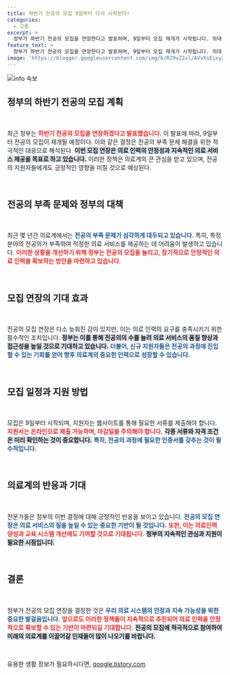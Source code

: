 ```yaml
---
title: 하반기 전공의 모집 9일부터 다시 시작된다!
categories:
  - 고용
excerpt: >
  정부가 하반기 전공의 모집을 연장한다고 발표하며, 9일부터 모집 재개가 시작됩니다. 의대 진학을 꿈꾸는 수많은 이들에게 희소식이 될 전망입니다!
feature_text: >
  정부가 하반기 전공의 모집을 연장한다고 발표하며, 9일부터 모집 재개가 시작됩니다. 의대 진학을 꿈꾸는 수많은 이들에게 희소식이 될 전망입니다!
image: 'https://blogger.googleusercontent.com/img/b/R29vZ2xl/AVvXsEixyZcFfHzMRdzZMjFBmAUKJYCLCGyLL1o632UiGVXcaFdKo_bkvkuCioo0uUKlGfBVcT3P84aROyZIXSBEx3Aw5nCQ3pTgDom1WDC4m8eifvWiAmWEEVb4x6G_l8C0QH225ldMjyaFvpxGEBGNO37VmDTDMHGhJPq73UglMfDca1-0aw/s1600/blogspot.png'
---
```


<p><img src="https://blogger.googleusercontent.com/img/b/R29vZ2xl/AVvXsEixyZcFfHzMRdzZMjFBmAUKJYCLCGyLL1o632UiGVXcaFdKo_bkvkuCioo0uUKlGfBVcT3P84aROyZIXSBEx3Aw5nCQ3pTgDom1WDC4m8eifvWiAmWEEVb4x6G_l8C0QH225ldMjyaFvpxGEBGNO37VmDTDMHGhJPq73UglMfDca1-0aw/s1600/blogspot.png" alt="info 속보" /></p>



<h2 data-ke-size="size26">정부의 하반기 전공의 모집 계획</h2>

<p data-ke-size="size16">&nbsp;</p>

<p data-ke-size="size16">최근 정부는 <b><span style="color: #ee2323;">하반기 전공의 모집을 연장하겠다고 발표했습니다.</span></b> 이 발표에 따라, 9일부터 전공의 모집이 재개될 예정이다. 이와 같은 결정은 전공의 부족 문제 해결을 위한 적극적인 대응으로 해석된다. <b><span style="background-color: #21538527;">이번 모집 연장은 의료 인력의 안정성과 지속적인 의료 서비스 제공을 목표로 하고 있습니다.</span></b> 이러한 정책은 의료계의 큰 관심을 받고 있으며, 전공의 지원자들에게도 긍정적인 영향을 미칠 것으로 예상된다.</p>

<p data-ke-size="size16">&nbsp;</p>

<h2 data-ke-size="size26">전공의 부족 문제와 정부의 대책</h2>

<p data-ke-size="size16">&nbsp;</p>

<p data-ke-size="size16">최근 몇 년간 의료계에서는 <b><span style="color: #1a5490;">전공의 부족 문제가 심각하게 대두되고 있습니다.</span></b> 특히, 특정 분야의 전공의가 부족하여 적정한 의료 서비스를 제공하는 데 어려움이 발생하고 있습니다. <b><span style="color: #ee2323;">이러한 상황을 개선하기 위해 정부는 전공의 모집을 늘리고, 장기적으로 안정적인 의료 인력을 확보하는 방안을 마련하고 있습니다.</span></b> </p>

<p data-ke-size="size16">&nbsp;</p>

<h2 data-ke-size="size26">모집 연장의 기대 효과</h2>

<p data-ke-size="size16">&nbsp;</p>

<p data-ke-size="size16">전공의 모집 연장은 다소 늦춰진 감이 있지만, 이는 의료 인력의 요구를 충족시키기 위한 필수적인 조치입니다. <b><span style="background-color: #21538527;">정부는 이를 통해 전공의의 수를 늘려 의료 서비스의 품질 향상과 접근성을 높일 것으로 기대하고 있습니다.</span></b> <b><span style="color: #1a5490;">더불어, 신규 지원자들은 전공의 과정에 진입할 수 있는 기회를 얻어 향후 의료계의 중요한 인력으로 성장할 수 있습니다.</span></b> </p>

<p data-ke-size="size16">&nbsp;</p>

<h2 data-ke-size="size26">모집 일정과 지원 방법</h2>

<p data-ke-size="size16">&nbsp;</p>

<p data-ke-size="size16">모집은 9일부터 시작되며, 지원자는 웹사이트를 통해 필요한 서류를 제출해야 합니다. <b><span style="color: #ee2323;">지원서는 온라인으로 제출 가능하며, 마감일을 주의해야 합니다.</span></b> <b><span style="background-color: #21538527;">각종 서류와 자격 조건은 미리 확인하는 것이 중요합니다.</span></b> <b><span style="color: #1a5490;">특히, 전공의 과정에 필요한 인증서를 갖추는 것이 필수적입니다.</span></b> </p>

<p data-ke-size="size16">&nbsp;</p>

<h2 data-ke-size="size26">의료계의 반응과 기대</h2>

<p data-ke-size="size16">&nbsp;</p>

<p data-ke-size="size16">전문가들은 정부의 이번 결정에 대해 긍정적인 반응을 보이고 있습니다. <b><span style="color: #1a5490;">전공의 모집 연장은 의료 서비스의 질을 높일 수 있는 중요한 기반이 될 것입니다.</span></b> <b><span style="color: #ee2323;">또한, 이는 의료인력 양성과 교육 시스템 개선에도 기여할 것으로 기대됩니다.</span></b> <b><span style="background-color: #21538527;">정부의 지속적인 관심과 지원이 필요한 시점입니다.</span></b> </p>

<p data-ke-size="size16">&nbsp;</p>

<h2 data-ke-size="size26">결론</h2>

<p data-ke-size="size16">&nbsp;</p>

<p data-ke-size="size16">정부가 전공의 모집 연장을 결정한 것은 <b><span style="color: #1a5490;">우리 의료 시스템의 안정과 지속 가능성을 위한 중요한 발걸음입니다.</span></b> <b><span style="color: #ee2323;">앞으로도 이러한 정책들이 지속적으로 추진되어 의료 인력을 안정적으로 확보할 수 있는 기반이 마련되길 기대합니다.</span></b> <b><span style="background-color: #21538527;">전공의 모집에 적극적으로 참여하여 미래의 의료계를 이끌어갈 인재들이 많이 나오기를 바랍니다.</span></b> </p>

<p data-ke-size="size16">&nbsp;</p>


유용한 생활 정보가 필요하시다면, <a href="https://qoogle.tistory.com" rel="dofollow">qoogle.tistory.com</a>


